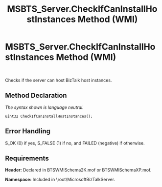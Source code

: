﻿---
title: MSBTS_Server.CheckIfCanInstallHostInstances Method (WMI)
TOCTitle: MSBTS_Server.CheckIfCanInstallHostInstances Method (WMI)
ms:assetid: ceae4612-a215-45b7-a210-be9d39d17be6
ms:mtpsurl: https://msdn.microsoft.com/en-us/library/Aa578491(v=BTS.80)
ms:contentKeyID: 51531340
ms.date: 08/30/2017
mtps_version: v=BTS.80
---

# MSBTS\_Server.CheckIfCanInstallHostInstances Method (WMI)

 

Checks if the server can host BizTalk host instances.

## Method Declaration

*The syntax shown is language neutral.*

``` 
uint32 CheckIfCanInstallHostInstances();  
```

## Error Handling

S\_OK (0) if yes, S\_FALSE (1) if no, and FAILED (negative) if otherwise.

## Requirements

**Header:** Declared in BTSWMISchema2K.mof or BTSWMISchemaXP.mof.

**Namespace:** Included in \\root\\MicrosoftBizTalkServer.

